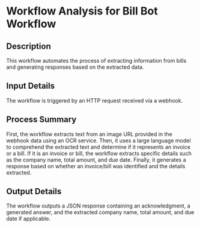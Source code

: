 # Workflow Analysis for Bill Bot Workflow

## Description
This workflow automates the process of extracting information from bills and generating responses based on the extracted data.

## Input Details
The workflow is triggered by an HTTP request received via a webhook.

## Process Summary
First, the workflow extracts text from an image URL provided in the webhook data using an OCR service. Then, it uses a large language model to comprehend the extracted text and determine if it represents an invoice or a bill. If it is an invoice or bill, the workflow extracts specific details such as the company name, total amount, and due date. Finally, it generates a response based on whether an invoice/bill was identified and the details extracted.

## Output Details
The workflow outputs a JSON response containing an acknowledgment, a generated answer, and the extracted company name, total amount, and due date if applicable.
